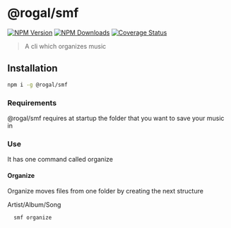 # @rogal/smf
[![NPM Version](https://img.shields.io/npm/v/@rogal/smf.svg)](https://www.npmjs.com/package/@rogal/smf) [![NPM Downloads](https://img.shields.io/npm/dm/@rogal/smf.svg)](https://www.npmjs.com/package/@rogal/smf) [![Coverage Status](https://coveralls.io/repos/github/gabrielseco/smf/badge.svg)](https://coveralls.io/github/gabrielseco/smf)

 > A cli which organizes music


 ## Installation

 ```sh
 npm i -g @rogal/smf
 ``` 


 ### Requirements

@rogal/smf requires at startup the folder that you want to save your music in

 ### Use

It has one command called organize


#### Organize

Organize moves files from one folder by creating the next structure

Artist/Album/Song

```sh
  smf organize
```

